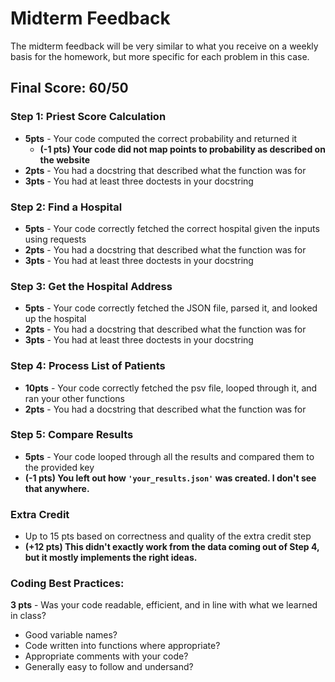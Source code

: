 # Midterm Feedback
The midterm feedback will be very similar to what you receive on a weekly basis for the homework, but more specific for each problem in this case.

## Final Score: 60/50


### Step 1: Priest Score Calculation
* **5pts** - Your code computed the correct probability and returned it
  * **(-1 pts) Your code did not map points to probability as described on the website**
* **2pts** - You had a docstring that described what the function was for
* **3pts** - You had at least three doctests in your docstring

### Step 2: Find a Hospital
* **5pts** - Your code correctly fetched the correct hospital given the inputs using requests
* **2pts** - You had a docstring that described what the function was for
* **3pts** - You had at least three doctests in your docstring

### Step 3: Get the Hospital Address
* **5pts** - Your code correctly fetched the JSON file, parsed it, and looked up the hospital
* **2pts** - You had a docstring that described what the function was for
* **3pts** - You had at least three doctests in your docstring

### Step 4: Process List of Patients
* **10pts** - Your code correctly fetched the psv file, looped through it, and ran your other functions
* **2pts** - You had a docstring that described what the function was for

### Step 5: Compare Results
* **5pts** - Your code looped through all the results and compared them to the provided key
* **(-1 pts) You left out how `'your_results.json'` was created. I don't see that anywhere.**

### Extra Credit
* Up to 15 pts based on correctness and quality of the extra credit step
* **(+12 pts) This didn't exactly work from the data coming out of Step 4, but it mostly implements the right ideas.**

### Coding Best Practices:
**3 pts** - Was your code readable, efficient, and in line with what we learned in class?
* Good variable names?
* Code written into functions where appropriate?
* Appropriate comments with your code?
* Generally easy to follow and undersand?
